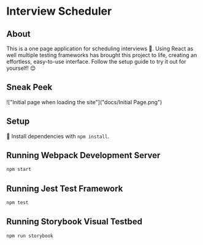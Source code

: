 # Interview Scheduler
## About
This is a one page application for scheduling interviews 🎉. Using React as well multiple testing frameworks has brought this project to life, creating an effortless, easy-to-use interface. Follow the setup guide to try it out for yourself! 😊

## Sneak Peek
!["Initial page when loading the site"]("docs/Initial Page.png")

## Setup

🚨 Install dependencies with `npm install`.

## Running Webpack Development Server

```sh
npm start
```

## Running Jest Test Framework

```sh
npm test
```

## Running Storybook Visual Testbed

```sh
npm run storybook
```

